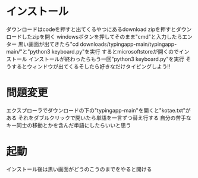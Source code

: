 # インストール
ダウンロードはcodeを押すと出てくるやつにあるdownload zipを押すとダウンロードしたzipを開く
windowsボタンを押してそのまま"cmd"と入力したらエンター
黒い画面が出てきたら"cd downloads/typingapp-main/typingapp-main/"と"python3 keyboard.py"を実行
するとmicrosoftstoreが開くのでインストール
インストールが終わったらもう一回"python3 keyboard.py"を実行
そうするとウィンドウが出てくるそしたら好きなだけタイピングしよう!!

# 問題変更
エクスプローラでダウンロードの下の"typingapp-main"を開くと"kotae.txt"がある
それをダブルクリックで開いたら単語を一言ずつ替え行する
自分の苦手なキー同士の移動とかを含んだ単語にしたらいいと思う

# 起動
インストール後は黒い画面がどうのこうのまでをやると開ける
